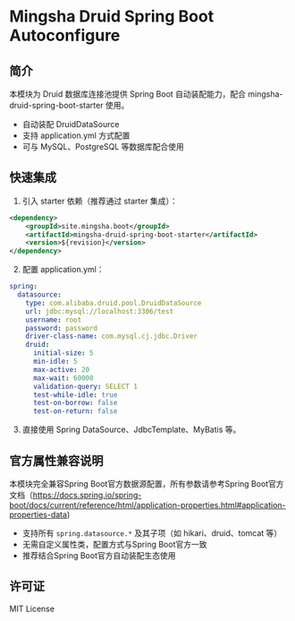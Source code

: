 # Mingsha Druid Spring Boot Autoconfigure

## 简介

本模块为 Druid 数据库连接池提供 Spring Boot 自动装配能力，配合 mingsha-druid-spring-boot-starter 使用。

- 自动装配 DruidDataSource
- 支持 application.yml 方式配置
- 可与 MySQL、PostgreSQL 等数据库配合使用

## 快速集成

1. 引入 starter 依赖（推荐通过 starter 集成）：

```xml
<dependency>
    <groupId>site.mingsha.boot</groupId>
    <artifactId>mingsha-druid-spring-boot-starter</artifactId>
    <version>${revision}</version>
</dependency>
```

2. 配置 application.yml：

```yaml
spring:
  datasource:
    type: com.alibaba.druid.pool.DruidDataSource
    url: jdbc:mysql://localhost:3306/test
    username: root
    password: password
    driver-class-name: com.mysql.cj.jdbc.Driver
    druid:
      initial-size: 5
      min-idle: 5
      max-active: 20
      max-wait: 60000
      validation-query: SELECT 1
      test-while-idle: true
      test-on-borrow: false
      test-on-return: false
```

3. 直接使用 Spring DataSource、JdbcTemplate、MyBatis 等。

## 官方属性兼容说明

本模块完全兼容Spring Boot官方数据源配置，所有参数请参考Spring Boot官方文档（https://docs.spring.io/spring-boot/docs/current/reference/html/application-properties.html#application-properties-data)

- 支持所有 `spring.datasource.*` 及其子项（如 hikari、druid、tomcat 等）
- 无需自定义属性类，配置方式与Spring Boot官方一致
- 推荐结合Spring Boot官方自动装配生态使用

## 许可证

MIT License 